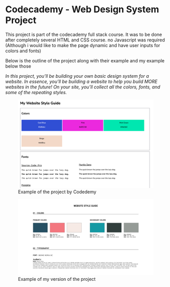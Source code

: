 <h1>Codecademy - Web Design System Project</h1>

<p>This project is part of the codecademy full stack course. It was to be done after completely several HTML and CSS course. no Javascript was required (Although i would like to make the page dynamic and have user inputs for colors and fonts)</p>

<p>Below is the outline of the project along with their example and my example below those</p>

<p><em>In this project, you’ll be building your own basic design system for a website. In essence, you’ll be building a website to help you build MORE websites in the future! On your site, you’ll collect all the colors, fonts, and some of the repeating styles.</em></p>

<figure>
    <img src='media/codecademyExample.png'>
    <figcaption>Example of the project by Codedemy</figcaption>
</figure>

<figure>
    <img src='media/myExample.png'>
    <figcaption>Example of my version of the project</figcaption>
</figure>
    